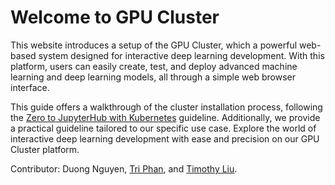 # Welcome to GPU Cluster

This website introduces a setup of the GPU Cluster, which a powerful web-based system designed for interactive deep learning development. With this platform, users can easily create, test, and deploy advanced machine learning and deep learning models, all through a simple web browser interface. 

This guide offers a walkthrough of the cluster installation process, following the [Zero to JupyterHub with Kubernetes](https://z2jh.jupyter.org/en/stable/) guideline. Additionally, we provide a practical guideline tailored to our specific use case. Explore the world of interactive deep learning development with ease and precision on our GPU Cluster platform.

Contributor: Duong Nguyen, [Tri Phan](https://github.com/minht57), and [Timothy Liu](https://github.com/tlkh).
